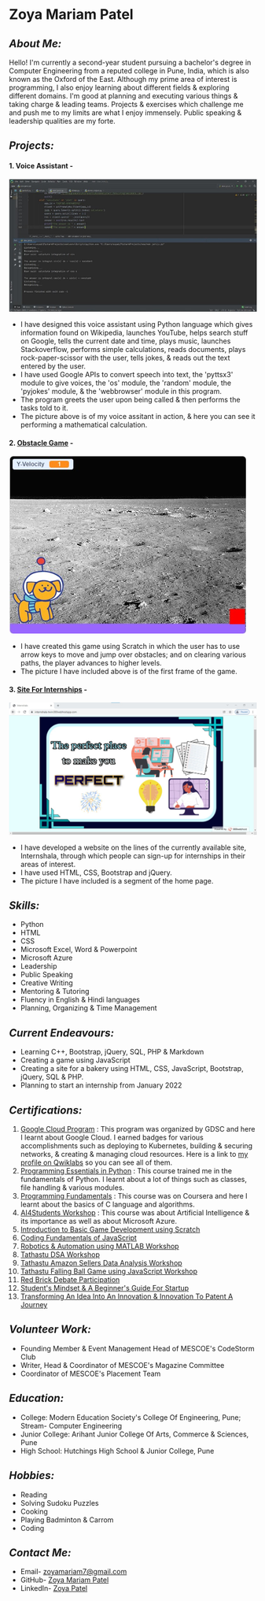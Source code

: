 # Zoya Mariam Patel


## *About Me:*
Hello!
I'm currently a second-year student pursuing a bachelor's degree in Computer Engineering from a reputed college in Pune, India, which is also known as the Oxford of the East. Although my prime area of interest is programming, I also enjoy learning about different fields & exploring different domains. I'm good at planning and executing various things & taking charge & leading teams. Projects & exercises which challenge me and push me to my limits are what I enjoy immensely. Public speaking & leadership qualities are my forte.

## *Projects:*
#### 1. Voice Assistant -
![Voice Assistant In Action](/images/voice.jpg)

- I have designed this voice assistant using Python language which gives information found on Wikipedia, launches YouTube, helps search stuff on Google, tells the current date and time, plays music, launches Stackoverflow, performs simple calculations, reads documents, plays rock-paper-scissor with the user, tells jokes, & reads out the text entered by the user.
- I have used Google APIs to convert speech into text, the 'pyttsx3' module to give voices, the 'os' module, the 'random' module, the 'pyjokes' module, & the 'webbrowser' module in this program.
- The program greets the user upon being called & then performs the tasks told to it.
- The picture above is of my voice assitant in action, & here you can see it performing a mathematical calculation.

#### 2. [Obstacle Game](https://scratch.mit.edu/projects/562624419) -
![Game In Action](/images/game.jpg)

- I have created this game using Scratch in which the user has to use arrow keys to move and jump over obstacles; and on clearing various paths, the player advances to higher levels.
- The picture I have included above is of the first frame of the game.

#### 3. [Site For Internships](https://internshala-twin.000webhostapp.com/) -
![Site Home Page](/images/site.jpg)

- I have developed a website on the lines of the currently available site, Internshala, through which people can sign-up for internships in their areas of interest.
- I have used HTML, CSS, Bootstrap and jQuery.
- The picture I have included is a segment of the home page.

## *Skills:*
- Python
- HTML
- CSS
- Microsoft Excel, Word & Powerpoint
- Microsoft Azure
- Leadership
- Public Speaking
- Creative Writing
- Mentoring & Tutoring
- Fluency in English & Hindi languages
- Planning, Organizing & Time Management

## *Current Endeavours:*
- Learning C++, Bootstrap, jQuery, SQL, PHP & Markdown
- Creating a game using JavaScript
- Creating a site for a bakery using HTML, CSS, JavaScript, Bootstrap, jQuery, SQL & PHP.
- Planning to start an internship from January 2022

## *Certifications:*
1. [Google Cloud Program](https://drive.google.com/file/d/13dai3YoXk-r8aYjlL2sGucm6LICgTZmm/view?usp=sharing) : This program was organized by GDSC and here I learnt about Google Cloud. I earned badges for various accomplishments such as deploying to Kubernetes, building & securing networks, & creating & managing cloud resources. Here is a link to [my profile on Qwiklabs](https://www.cloudskillsboost.google/public_profiles/e7bdf1ec-8203-44af-b087-fb36aaa8d691) so you can see all of them.
2. [Programming Essentials in Python](https://drive.google.com/file/d/1sbd7SQdfWAmOgm517dzraxDYsIYbfl8M/view?usp=sharing) : This course trained me in the fundamentals of Python. I learnt about a lot of things such as classes, file handling & various modules.
3. [Programming Fundamentals](https://drive.google.com/file/d/1x_Z-4ZmEYwvP6ST0YNSIxlwcI2UunYKl/view?usp=sharing) : This course was on Coursera and here I learnt about the basics of C language and algorithms.
4. [AI4Students Workshop](https://drive.google.com/file/d/1pqftlsCR_kDZpgsTNE831r-2J9irqXXH/view?usp=sharing) : This course was about Artificial Intelligence & its importance as well as about Microsoft Azure. 
5. [Introduction to Basic Game Development using Scratch](https://drive.google.com/file/d/1meqlKHS1oboxBQ1B9u7cxpTtcy2onsK6/view?usp=sharing)
6. [Coding Fundamentals of JavaScript](https://drive.google.com/file/d/1d08ZzK9koilkZH_VJr9DpSGshiSjHUXE/view?usp=sharing)
7. [Robotics & Automation using MATLAB Workshop](https://drive.google.com/file/d/1j8ibV7867U7OIK18XmBTZbp8HJIxiKHn/view?usp=sharing)
8. [Tathastu DSA Workshop](https://drive.google.com/file/d/1oPf2F-mHBfHCx5EW3KXLTpgQZWiLC8yl/view?usp=sharing)
9. [Tathastu Amazon Sellers Data Analysis Workshop](https://drive.google.com/file/d/1LTO4Fx7W-ujW6oCbD_OnzxXDvj083pLj/view?usp=sharing)
10. [Tathastu Falling Ball Game using JavaScript Workshop](https://drive.google.com/file/d/1u8hYbMgwZvyVdpcojd8fyaqH6gkoQWSk/view?usp=sharing)
11. [Red Brick Debate Participation](https://drive.google.com/file/d/1EjG9DA7ssF55AzF0qXmVScBCTovAx4dT/view?usp=sharing)
12. [Student's Mindset & A Beginner's Guide For Startup](https://drive.google.com/file/d/1jZgeTAVX6Zv24oQruOqkWfpyMxGGH7Ok/view?usp=sharing)
13. [Transforming An Idea Into An Innovation & Innovation To Patent A Journey](https://drive.google.com/file/d/1MhH66mYtYRSMjN8g4hHAcjK9L3wbmBoK/view?usp=sharing)

## *Volunteer Work:*
- Founding Member & Event Management Head of MESCOE's CodeStorm Club
- Writer, Head & Coordinator of MESCOE's Magazine Committee
- Coordinator of MESCOE's Placement Team

## *Education:*
- College: Modern Education Society's College Of Engineering, Pune; Stream- Computer Engineering
- Junior College: Arihant Junior College Of Arts, Commerce & Sciences, Pune
- High School: Hutchings High School & Junior College, Pune

## *Hobbies:*
- Reading
- Solving Sudoku Puzzles
- Cooking
- Playing Badminton & Carrom
- Coding

## *Contact Me:*
- Email- zoyamariam7@gmail.com
- GitHub- [Zoya Mariam Patel](https://github.com/zoyamariam2001)
- LinkedIn- [Zoya Patel](https://www.linkedin.com/in/zoya-patel-570626213/)

